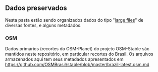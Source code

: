## Dados preservados

Nesta pasta estão sendo organizados dados do tipo "[large files](https://git-lfs.github.com/)" de diversas fontes, e alguns metadados.

### OSM 
Dados primários (recortes do OSM-Planet) do projeto OSM-Stable são mantidos neste repositório, em particular recortes do Brasil. 
Os arquivos armazenados aqui tem seus metadados apresentados em https://github.com/OSMBrasil/stable/blob/master/brazil-latest.osm.md
